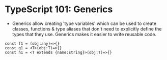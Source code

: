 # TypeScript 101: Generics

- Generics allow creating 'type variables' which can be used to create classes, functions & type aliases that don't need to explicitly define the types that they use. Generics makes it easier to write reusable code.

```
const f1 = (obj:any)=>{}
const g1 = <T>(obj:T)=>{}
const h1 = <T extends {name:string}>(obj:T)=>{}
```